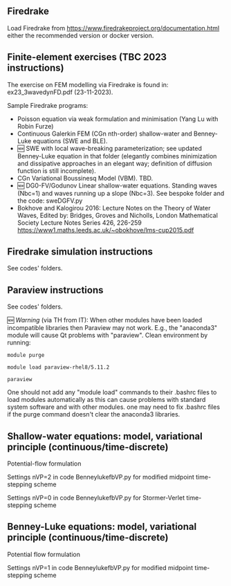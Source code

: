 ## Firedrake

Load Firedrake from https://www.firedrakeproject.org/documentation.html either the recommended version or docker version.

## Finite-element exercises (TBC 2023 instructions)

The exercise on FEM modelling via Firedrake is found in: ex23_3wavedynFD.pdf (23-11-2023).

Sample Firedrake programs:
- Poisson equation via weak formulation and minimisation (Yang Lu with Robin Furze)
- Continuous Galerkin FEM (CGn nth-order) shallow-water and Benney-Luke equations (SWE and BLE).
- :new: SWE with local wave-breaking parameterization; see updated Benney-Luke equation in that folder (elegantly combines minimization and dissipative approaches in an elegant way; definition of diffusion function is still incomplete). 
- CGn Variational Boussinesq Model (VBM). TBD.
- :new: DG0-FV/Godunov Linear shallow-water equations. Standing waves (Nbc=1) and waves running up a slope (Nbc=3). See bespoke folder and the code: sweDGFV.py
- Bokhove and Kalogirou 2016: Lecture Notes on the Theory of Water Waves, Edited by: Bridges, Groves and Nicholls, London Mathematical Society Lecture Notes Series 426, 226-259 https://www1.maths.leeds.ac.uk/~obokhove/lms-cup2015.pdf

## Firedrake simulation instructions
See codes' folders.

## Paraview instructions
See codes' folders.

:new: *Warning* (via TH from IT): When other modules have been loaded incompatible libraries then Paraview may not work.
E.g., the "anaconda3" module will cause Qt problems with "paraview". Clean environment by running:

`module purge`

`module load paraview-rhel8/5.11.2`

`paraview`

One should not add any "module load" commands to their .bashrc files to load
modules automatically as this can cause problems with standard system software and
with other modules.  one may need to fix .bashrc files if the purge command
doesn't clear the anaconda3 libraries.

## Shallow-water equations: model, variational principle (continuous/time-discrete)
Potential-flow formulation

Settings nVP=2 in code BenneylukefbVP.py for modified midpoint time-stepping scheme

Settings nVP=0 in code BenneylukefbVP.py for Stormer-Verlet time-stepping scheme

## Benney-Luke equations: model, variational principle (continuous/time-discrete)
Potential flow formulation

Settings nVP=1 in code BenneylukefbVP.py for modified midpoint time-stepping scheme


